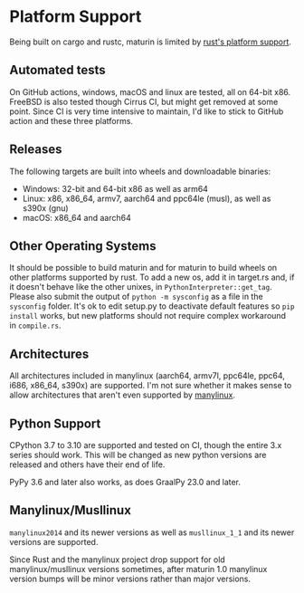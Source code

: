 # Platform Support

Being built on cargo and rustc, maturin is limited by [rust's platform support](https://doc.rust-lang.org/nightly/rustc/platform-support.html).

## Automated tests

On GitHub actions, windows, macOS and linux are tested, all
on 64-bit x86. FreeBSD is also tested though Cirrus CI, but might get removed at
some point. Since CI is very time intensive to maintain, I'd like to stick to
GitHub action and these three platforms.

## Releases

The following targets are built into wheels and downloadable binaries:

 * Windows: 32-bit and 64-bit x86 as well as arm64
 * Linux: x86, x86_64, armv7, aarch64 and ppc64le (musl), as well as s390x (gnu)
 * macOS: x86_64 and aarch64

## Other Operating Systems

It should be possible to build maturin and for maturin to build wheels on other platforms supported by rust.
To add a new os, add it in target.rs and, if it doesn't behave like the other unixes, in
`PythonInterpreter::get_tag`. Please also submit the output of `python -m sysconfig` as a file in the `sysconfig` folder.
It's ok to edit setup.py to deactivate default features so `pip install` works, but new platforms should not
require complex workaround in `compile.rs`.

## Architectures

All architectures included in manylinux (aarch64, armv7l, ppc64le, ppc64, i686, x86_64, s390x) are supported.
I'm not sure whether it makes sense to allow architectures that aren't even
supported by [manylinux](https://github.com/pypa/manylinux).

## Python Support

CPython 3.7 to 3.10 are supported and tested on CI, though the entire 3.x series should work.
This will be changed as new python versions are released and others have their end of life.

PyPy 3.6 and later also works, as does GraalPy 23.0 and later.

## Manylinux/Musllinux

`manylinux2014` and  its newer versions as well as `musllinux_1_1` and its newer versions
are supported.

Since Rust and the manylinux project drop support for old manylinux/musllinux versions sometimes,
after maturin 1.0 manylinux version bumps will be minor versions rather than major versions.
